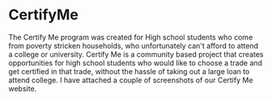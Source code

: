 # CertifyMe
The Certify Me program was created for  High school students who come from  poverty stricken households, who unfortunately can't 
afford to attend a college or university. Certify Me is a community based project that creates opportunities for high school students
who would like to choose a trade and get certified in that trade, without the hassle of taking out a large loan to attend college. 
I have attached a couple of screenshots of our Certify Me website.
